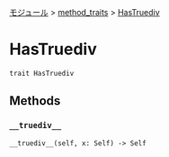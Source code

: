 [モジュール](../index.md) > [method_traits](./index.md) > [HasTruediv]()

# HasTruediv

```
trait HasTruediv
```

## Methods

### `__truediv__`

```
__truediv__(self, x: Self) -> Self
```
